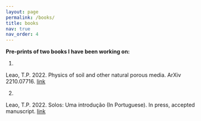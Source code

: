 ```yaml
---
layout: page
permalink: /books/
title: books
nav: true 
nav_order: 4
---
```


<strong> Pre-prints of two books I have been working on: </strong>

1.
Leao, T.P. 2022. Physics of soil and other natural porous media. ArXiv 2210.07716. <a href="https://arxiv.org/pdf/2210.07716.pdf"> link <a>

2.
Leao, T.P. 2022. Solos: Uma introdução (In Portuguese). In press, accepted manuscript. <a href="tleao.github.io/assets/SolosUmaIntroducao_EditoraUnB_(DivulgacaoPreprint).pdf">  link   <a>



